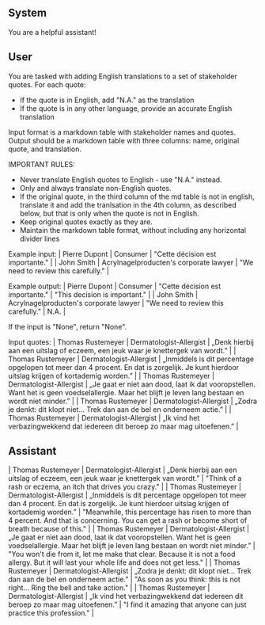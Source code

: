 ## System

You are a helpful assistant!

## User


You are tasked with adding English translations to a set of stakeholder quotes. For each quote:
- If the quote is in English, add "N.A." as the translation
- If the quote is in any other language, provide an accurate English translation

Input format is a markdown table with stakeholder names and quotes.
Output should be a markdown table with three columns: name, original quote, and translation.

IMPORTANT RULES:
- Never translate English quotes to English - use "N.A." instead.
- Only and always translate non-English quotes.
- If the original quote, in the third column of the md table is not in english, translate it and add the tranlsation in the 4th column, as described below, but that is only when the quote is not in English.
- Keep original quotes exactly as they are.
- Maintain the markdown table format, without including any horizontal divider lines

Example input:
| Pierre Dupont | Consumer | "Cette décision est importante." |
| John Smith | Acrylnagelproducten's corporate lawyer | "We need to review this carefully." |

Example output:
| Pierre Dupont | Consumer | "Cette décision est importante." | "This decision is important." |
| John Smith | Acrylnagelproducten's corporate lawyer | "We need to review this carefully." | N.A. |

If the input is "None", return "None".

Input quotes:
| Thomas Rustemeyer | Dermatologist-Allergist | „Denk hierbij aan een uitslag of eczeem, een jeuk waar je knettergek van wordt.” |
| Thomas Rustemeyer | Dermatologist-Allergist | „Inmiddels is dit percentage opgelopen tot meer dan 4 procent. En dat is zorgelijk. Je kunt hierdoor uitslag krijgen of kortademig worden.” |
| Thomas Rustemeyer | Dermatologist-Allergist | „Je gaat er niet aan dood, laat ik dat vooropstellen. Want het is geen voedselallergie. Maar het blijft je leven lang bestaan en wordt niet minder.” |
| Thomas Rustemeyer | Dermatologist-Allergist | „Zodra je denkt: dit klopt niet... Trek dan aan de bel en onderneem actie.” |
| Thomas Rustemeyer | Dermatologist-Allergist | „Ik vind het verbazingwekkend dat iedereen dit beroep zo maar mag uitoefenen.” |
        

## Assistant

| Thomas Rustemeyer | Dermatologist-Allergist | „Denk hierbij aan een uitslag of eczeem, een jeuk waar je knettergek van wordt.” | "Think of a rash or eczema, an itch that drives you crazy." |
| Thomas Rustemeyer | Dermatologist-Allergist | „Inmiddels is dit percentage opgelopen tot meer dan 4 procent. En dat is zorgelijk. Je kunt hierdoor uitslag krijgen of kortademig worden.” | "Meanwhile, this percentage has risen to more than 4 percent. And that is concerning. You can get a rash or become short of breath because of this." |
| Thomas Rustemeyer | Dermatologist-Allergist | „Je gaat er niet aan dood, laat ik dat vooropstellen. Want het is geen voedselallergie. Maar het blijft je leven lang bestaan en wordt niet minder.” | "You won't die from it, let me make that clear. Because it is not a food allergy. But it will last your whole life and does not get less." |
| Thomas Rustemeyer | Dermatologist-Allergist | „Zodra je denkt: dit klopt niet... Trek dan aan de bel en onderneem actie.” | "As soon as you think: this is not right... Ring the bell and take action." |
| Thomas Rustemeyer | Dermatologist-Allergist | „Ik vind het verbazingwekkend dat iedereen dit beroep zo maar mag uitoefenen.” | "I find it amazing that anyone can just practice this profession." |

